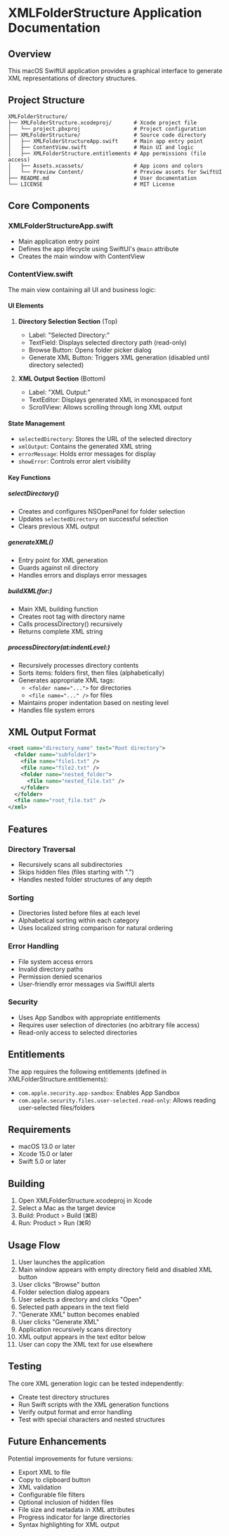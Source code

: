# XMLFolderStructure Application Documentation

## Overview
This macOS SwiftUI application provides a graphical interface to generate XML representations of directory structures.

## Project Structure

```
XMLFolderStructure/
├── XMLFolderStructure.xcodeproj/       # Xcode project file
│   └── project.pbxproj                 # Project configuration
├── XMLFolderStructure/                 # Source code directory
│   ├── XMLFolderStructureApp.swift     # Main app entry point
│   ├── ContentView.swift               # Main UI and logic
│   ├── XMLFolderStructure.entitlements # App permissions (file access)
│   ├── Assets.xcassets/                # App icons and colors
│   └── Preview Content/                # Preview assets for SwiftUI
├── README.md                           # User documentation
└── LICENSE                             # MIT License
```

## Core Components

### XMLFolderStructureApp.swift
- Main application entry point
- Defines the app lifecycle using SwiftUI's `@main` attribute
- Creates the main window with ContentView

### ContentView.swift
The main view containing all UI and business logic:

#### UI Elements
1. **Directory Selection Section** (Top)
   - Label: "Selected Directory:"
   - TextField: Displays selected directory path (read-only)
   - Browse Button: Opens folder picker dialog
   - Generate XML Button: Triggers XML generation (disabled until directory selected)

2. **XML Output Section** (Bottom)
   - Label: "XML Output:"
   - TextEditor: Displays generated XML in monospaced font
   - ScrollView: Allows scrolling through long XML output

#### State Management
- `selectedDirectory`: Stores the URL of the selected directory
- `xmlOutput`: Contains the generated XML string
- `errorMessage`: Holds error messages for display
- `showError`: Controls error alert visibility

#### Key Functions

##### selectDirectory()
- Creates and configures NSOpenPanel for folder selection
- Updates `selectedDirectory` on successful selection
- Clears previous XML output

##### generateXML()
- Entry point for XML generation
- Guards against nil directory
- Handles errors and displays error messages

##### buildXML(for:)
- Main XML building function
- Creates root tag with directory name
- Calls processDirectory() recursively
- Returns complete XML string

##### processDirectory(at:indentLevel:)
- Recursively processes directory contents
- Sorts items: folders first, then files (alphabetically)
- Generates appropriate XML tags:
  - `<folder name="...">` for directories
  - `<file name="..." />` for files
- Maintains proper indentation based on nesting level
- Handles file system errors

## XML Output Format

```xml
<root name="directory_name" text="Root directory">
  <folder name="subfolder1">
    <file name="file1.txt" />
    <file name="file2.txt" />
    <folder name="nested_folder">
      <file name="nested_file.txt" />
    </folder>
  </folder>
  <file name="root_file.txt" />
</xml>
```

## Features

### Directory Traversal
- Recursively scans all subdirectories
- Skips hidden files (files starting with ".")
- Handles nested folder structures of any depth

### Sorting
- Directories listed before files at each level
- Alphabetical sorting within each category
- Uses localized string comparison for natural ordering

### Error Handling
- File system access errors
- Invalid directory paths
- Permission denied scenarios
- User-friendly error messages via SwiftUI alerts

### Security
- Uses App Sandbox with appropriate entitlements
- Requires user selection of directories (no arbitrary file access)
- Read-only access to selected directories

## Entitlements

The app requires the following entitlements (defined in XMLFolderStructure.entitlements):
- `com.apple.security.app-sandbox`: Enables App Sandbox
- `com.apple.security.files.user-selected.read-only`: Allows reading user-selected files/folders

## Requirements

- macOS 13.0 or later
- Xcode 15.0 or later
- Swift 5.0 or later

## Building

1. Open XMLFolderStructure.xcodeproj in Xcode
2. Select a Mac as the target device
3. Build: Product > Build (⌘B)
4. Run: Product > Run (⌘R)

## Usage Flow

1. User launches the application
2. Main window appears with empty directory field and disabled XML button
3. User clicks "Browse" button
4. Folder selection dialog appears
5. User selects a directory and clicks "Open"
6. Selected path appears in the text field
7. "Generate XML" button becomes enabled
8. User clicks "Generate XML"
9. Application recursively scans directory
10. XML output appears in the text editor below
11. User can copy the XML text for use elsewhere

## Testing

The core XML generation logic can be tested independently:
- Create test directory structures
- Run Swift scripts with the XML generation functions
- Verify output format and error handling
- Test with special characters and nested structures

## Future Enhancements

Potential improvements for future versions:
- Export XML to file
- Copy to clipboard button
- XML validation
- Configurable file filters
- Optional inclusion of hidden files
- File size and metadata in XML attributes
- Progress indicator for large directories
- Syntax highlighting for XML output
